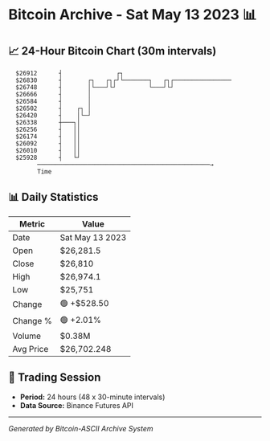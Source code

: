 # Bitcoin Archive - Sat May 13 2023 📊

## 📈 24-Hour Bitcoin Chart (30m intervals)

```
  $26912      ┤               ┌┐                               
  $26830      ┤       ┌┐   ┌┐┌┘└───────┐   ┌┐┌──────────────── 
  $26748      ┤       │└───┘└┘         └───┘└┘                 
  $26666      ┤       │                                        
  $26584      ┤       │                                        
  $26502      ┤    ┌┐ │                                        
  $26420      ┤    │└─┘                                        
  $26338      ┼───┐│                                           
  $26256      ┤   ││                                           
  $26174      ┤   ││                                           
  $26092      ┤   ││                                           
  $26010      ┤   ││                                           
  $25928      ┤   └┘                                           
        ────────────────────────────────────────────────→
        Time
```

## 📊 Daily Statistics

| Metric | Value |
|--------|-------|
| Date | Sat May 13 2023 |
| Open | $26,281.5 |
| Close | $26,810 |
| High | $26,974.1 |
| Low | $25,751 |
| Change | 🟢 +$528.50 |
| Change % | 🟢 +2.01% |
| Volume | $0.38M |
| Avg Price | $26,702.248 |

## 📅 Trading Session

- **Period:** 24 hours (48 x 30-minute intervals)
- **Data Source:** Binance Futures API

---
*Generated by Bitcoin-ASCII Archive System*
